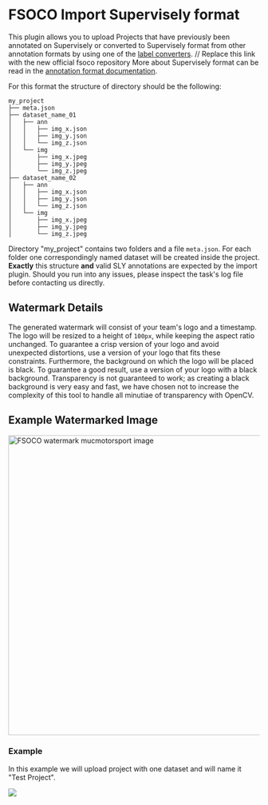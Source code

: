 # FSOCO Import Supervisely format 

This plugin allows you to upload Projects that have previously been annotated on Supervisely or converted to Supervisely format from other annotation formats by using one of the [label converters](https://github.com/ddavid/fsoco/tree/master/scripts/label-converters). // Replace this link with the new official fsoco repository 
More about Supervisely format can be read in the [annotation format documentation](https://docs.supervise.ly/ann_format/).

For this format the structure of directory should be the following:

```
my_project
├── meta.json
├── dataset_name_01
│   ├── ann
│   │   ├── img_x.json
│   │   ├── img_y.json
│   │   └── img_z.json
│   └── img
│       ├── img_x.jpeg
│       ├── img_y.jpeg
│       └── img_z.jpeg
├── dataset_name_02
│   ├── ann
│   │   ├── img_x.json
│   │   ├── img_y.json
│   │   └── img_z.json
│   └── img
│       ├── img_x.jpeg
│       ├── img_y.jpeg
│       └── img_z.jpeg
```

Directory "my_project" contains two folders and a file `meta.json`. For each folder one correspondingly named dataset will be created inside the project. **Exactly** this structure **and** valid SLY annotations are expected by the import plugin. Should you run into any issues, please inspect the task's log file before contacting us directly.

## Watermark Details

The generated watermark will consist of your team's logo and a timestamp.
The logo will be resized to a height of `100px`, while keeping the aspect ratio unchanged. To guarantee a crisp version of your logo and avoid unexpected distortions, use a version of your logo that fits these constraints.
Furthermore, the background on which the logo will be placed is black. To guarantee a good result, use a version of your logo with a black background. 
Transparency is not guaranteed to work; as creating a black background is very easy and fast, we have chosen not to increase the complexity of this tool to handle all minutiae of transparency with OpenCV.

## Example Watermarked Image

<img src="https://i.ibb.co/3p5hKxm/watermarked-mms.jpg" alt="FSOCO watermark mucmotorsport image" width="600">


### Example
In this example we will upload project with one dataset and will name it "Test Project".

![](https://i.imgur.com/Vuhqur1.gif)
